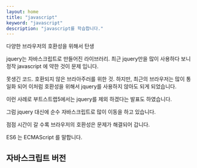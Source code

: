 ```yaml
---
layout: home
title: "javascript"
keyword: "javascript"
description: "javascript를 학습합니다."
---
```


다양한 브라우저의 호환성을 위해서 탄생

jquery는 자바스크립트로 만들어진 라이브러리.
최근 jquery만을 많이 사용하다 보니 정작 javascript 에 약한 것이 문제 입니다.

못생긴 코드. 호환되지 않은 브라아주러를 위한 것. 하지만, 최근의 브라우저는 많이 통일화 되어 
이처럼 호환성을 위해서 jquery를 사용하지 않아도 되게 되었습니다.


이런 사례로 부트스트랩5에서는 jquery를 제외 하겠다는 발표도 하였습니다.

그럼 jquery 대신에 순수 자바스크립트로 많이 이동을 하고 있습니다.

점점 시간이 갈 수록 브라우저의 호환성은 문제가 해결되어 갑니다.



ES6 는 ECMAScript 를 말합니다.


## 자바스크립트 버전





